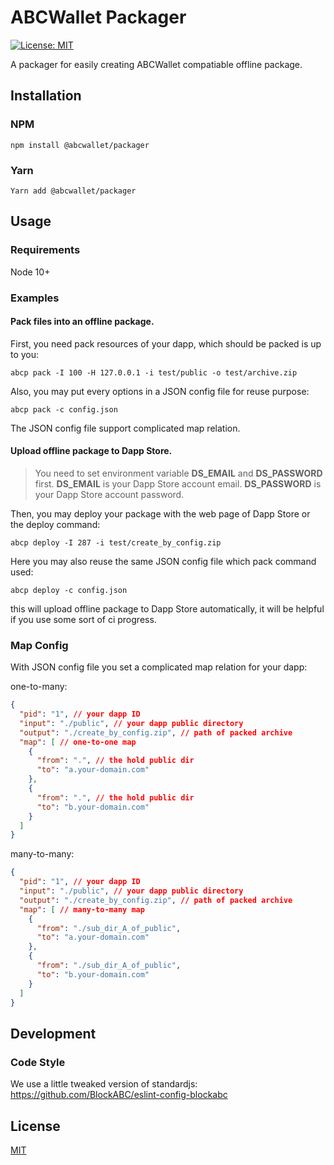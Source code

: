 # ABCWallet Packager

[![License: MIT](https://img.shields.io/badge/License-MIT-yellow.svg)](https://opensource.org/licenses/MIT)

A packager for easily creating ABCWallet compatiable offline package.


## Installation

### NPM

`npm install @abcwallet/packager`

### Yarn

`Yarn add @abcwallet/packager`


## Usage

### Requirements

Node 10+

### Examples

#### Pack files into an offline package.

First, you need pack resources of your dapp, which should be packed is up to you:

`abcp pack -I 100 -H 127.0.0.1 -i test/public -o test/archive.zip`

Also, you may put every options in a JSON config file for reuse purpose:

`abcp pack -c config.json`

The JSON config file support complicated map relation.

#### Upload offline package to Dapp Store.

> You need to set environment variable **DS_EMAIL** and **DS_PASSWORD** first.
> **DS_EMAIL** is your Dapp Store account email.
> **DS_PASSWORD** is your Dapp Store account password.

Then, you may deploy your package with the web page of Dapp Store or the deploy command:

`abcp deploy -I 287 -i test/create_by_config.zip`

Here you may also reuse the same JSON config file which pack command used:

`abcp deploy -c config.json`

this will upload offline package to Dapp Store automatically, it will be helpful if you use some sort of ci progress.

### Map Config

With JSON config file you set a complicated map relation for your dapp:

one-to-many:

```json
{
  "pid": "1", // your dapp ID
  "input": "./public", // your dapp public directory
  "output": "./create_by_config.zip", // path of packed archive
  "map": [ // one-to-one map
    {
      "from": ".", // the hold public dir
      "to": "a.your-domain.com"
    },
    {
      "from": ".", // the hold public dir
      "to": "b.your-domain.com"
    }
  ]
}
```

many-to-many:

```json
{
  "pid": "1", // your dapp ID
  "input": "./public", // your dapp public directory
  "output": "./create_by_config.zip", // path of packed archive
  "map": [ // many-to-many map
    {
      "from": "./sub_dir_A_of_public",
      "to": "a.your-domain.com"
    },
    {
      "from": "./sub_dir_A_of_public",
      "to": "b.your-domain.com"
    }
  ]
}
```



## Development

### Code Style

We use a little tweaked version of standardjs: https://github.com/BlockABC/eslint-config-blockabc


## License

[MIT](LICENSE)
